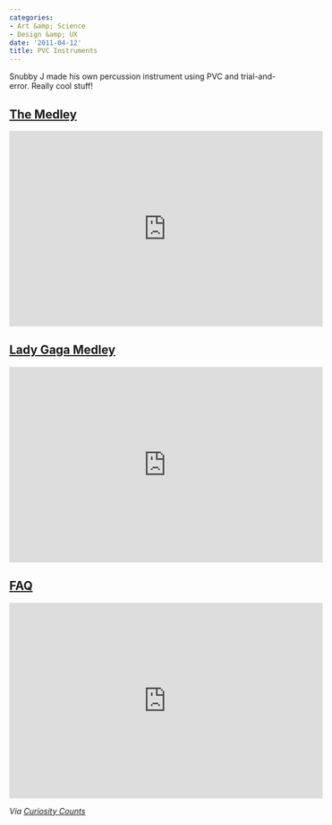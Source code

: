 ```yaml
---
categories:
- Art &amp; Science
- Design &amp; UX
date: '2011-04-12'
title: PVC Instruments
---
```


Snubby J made his own percussion instrument using PVC and trial-and-error. Really cool stuff!

<h2><a href="https://www.youtube.com/watch?v=YL3An1Jsk_0">The Medley</a></h2>

<p align="center"><iframe title="YouTube video player" width="560" height="349" src="https://www.youtube.com/embed/YL3An1Jsk_0?rel=0" frameborder="0" allowfullscreen></iframe></p>


<h2><a href="https://www.youtube.com/watch?v=rL4ejyogI1E">Lady Gaga Medley</a></h2>

<p align="center"><iframe title="YouTube video player" width="560" height="349" src="https://www.youtube.com/embed/rL4ejyogI1E?rel=0" frameborder="0" allowfullscreen></iframe></p>


<h2><a href="https://www.youtube.com/watch?v=EjyKvDcDHR8">FAQ</a></h2>

<p align="center"><iframe title="YouTube video player" width="560" height="349" src="https://www.youtube.com/embed/EjyKvDcDHR8?rel=0" frameborder="0" allowfullscreen></iframe></p>

<em>Via <a href="http://curiositycounts.com/post/4297868130/snubby-j-plays-19-iconic-tracks-on-a-pvc">Curiosity Counts</a></em>